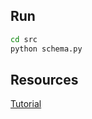 ## Run

```bash
cd src
python schema.py
```

## Resources

[Tutorial](https://docs.graphene-python.org/en/latest/quickstart/)
